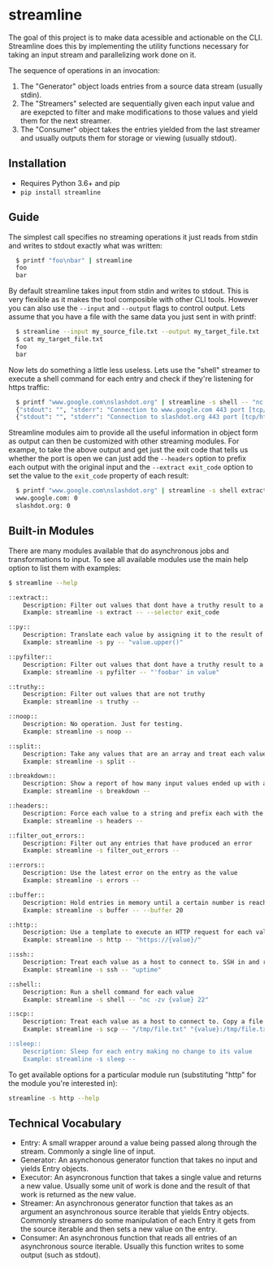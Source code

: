 streamline
============

The goal of this project is to make data acessible and actionable on the CLI. Streamline does this by implementing the utility functions necessary for taking an input stream and parallelizing work done on it.

The sequence of operations in an invocation:

1. The "Generator" object loads entries from a source data stream (usually stdin).
2. The "Streamers" selected are sequentially given each input value and are exepcted to filter and make modifications to those values and yield them for the next streamer.
3. The "Consumer" object takes the entries yielded from the last streamer and usually outputs them for storage or viewing (usually stdout).

## Installation

* Requires Python 3.6+ and pip
* `pip install streamline`

## Guide

The simplest call specifies no streaming operations it just reads from stdin and writes to stdout exactly what was written:

```bash
  $ printf "foo\nbar" | streamline
  foo
  bar
```

By default streamline takes input from stdin and writes to stdout. This is very flexible as it makes the tool composible with other CLI tools. However you can also use the `--input` and `--output` flags to control output. Lets assume that you have a file with the same data you just sent in with printf:

```bash
  $ streamline --input my_source_file.txt --output my_target_file.txt
  $ cat my_target_file.txt
  foo
  bar
```

Now lets do something a little less useless. Lets use the "shell" streamer to execute a shell command for each entry and check if they're listening for https traffic:

```bash
  $ printf "www.google.com\nslashdot.org" | streamline -s shell -- "nc -zv {value} 443"
  {"stdout": "", "stderr": "Connection to www.google.com 443 port [tcp/https] succeeded!\n", "exit_code": 0}
  {"stdout": "", "stderr": "Connection to slashdot.org 443 port [tcp/https] succeeded!\n", "exit_code": 0}
```

Streamline modules aim to provide all the useful information in object form as output can then be customized with other streaming modules. For exampe, to take the above output and get just the exit code that tells us whether the port is open we can just add the `--headers` option to prefix each output with the original input and the `--extract exit_code` option to set the value to the `exit_code` property of each result:

```bash
  $ printf "www.google.com\nslashdot.org" | streamline -s shell extract headers -- "nc -zv {value} 443" --selector exit_code
  www.google.com: 0
  slashdot.org: 0
```

## Built-in Modules

There are many modules available that do asynchronous jobs and transformations to input.  To see all available modules use the main help option to list them with examples:

```bash
$ streamline --help

::extract::
	Description: Filter out values that dont have a truthy result to a particular python expression
	Example: streamline -s extract -- --selector exit_code

::py::
	Description: Translate each value by assigning it to the result of a python expression
	Example: streamline -s py -- "value.upper()"

::pyfilter::
	Description: Filter out values that dont have a truthy result to a particular python expression
	Example: streamline -s pyfilter -- "'foobar' in value"

::truthy::
	Description: Filter out values that are not truthy
	Example: streamline -s truthy -- 

::noop::
	Description: No operation. Just for testing.
	Example: streamline -s noop -- 

::split::
	Description: Take any values that are an array and treat each value of an array as a separate input 
	Example: streamline -s split -- 

::breakdown::
	Description: Show a report of how many input values ended up with a particular result value
	Example: streamline -s breakdown -- 

::headers::
	Description: Force each value to a string and prefix each with the original input value
	Example: streamline -s headers -- 

::filter_out_errors::
	Description: Filter out any entries that have produced an error
	Example: streamline -s filter_out_errors -- 

::errors::
	Description: Use the latest error on the entry as the value
	Example: streamline -s errors -- 

::buffer::
	Description: Hold entries in memory until a certain number is reached (give no args to buffer all)
	Example: streamline -s buffer -- --buffer 20

::http::
	Description: Use a template to execute an HTTP request for each value
	Example: streamline -s http -- "https://{value}/"

::ssh::
	Description: Treat each value as a host to connect to. SSH in and run a command returning the output
	Example: streamline -s ssh -- "uptime"

::shell::
	Description: Run a shell command for each value
	Example: streamline -s shell -- "nc -zv {value} 22"

::scp::
	Description: Treat each value as a host to connect to. Copy a file to or from this host
	Example: streamline -s scp -- "/tmp/file.txt" "{value}:/tmp/file.txt

::sleep::
	Description: Sleep for each entry making no change to its value
	Example: streamline -s sleep -- 

```

To get available options for a particular module run (substituting "http" for the module you're interested in):

```bash
streamline -s http --help
```


## Technical Vocabulary

* Entry: A small wrapper around a value being passed along through the stream. Commonly a single line of input.
* Generator: An asynchonous generator function that takes no input and yields Entry objects.
* Executor:  An asyncronous function that takes a single value and returns a new value. Usually some unit of work is done and the result of that work is returned as the new value.
* Streamer: An asynchronous generator function that takes as an argument an asynchronous source iterable that yields Entry objects. Commonly streamers do some manipulation of each Entry it gets from the source iterable and then sets a new value on the entry.
* Consumer: An asynchronous function that reads all entries of an asynchronous source iterable. Usually this function writes to some output (such as stdout).

